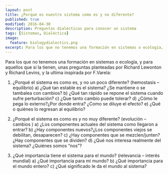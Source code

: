 ```yaml
---
layout: post
title: ¿Porqué es nuestro sistema como es y no diferente?
published: true
modified: 2016-04-30
description: Preguntas dialécticas para conocer un sistema
tags: [Sistemas, Dialéctica]
image:
  feature: biologydialectics.png
excerpt: Para los que no tenemos una formación en sistemas o ecología, y para aquellos que si la tienen, unas preguntas planteadas por Richard Lewonton y Richard Levins, y la ultima inspirada por F.Varela
---
```


Para los que no tenemos una formación en sistemas o ecología, y para aquellos que si la tienen, unas preguntas planteadas por Richard Lewonton y Richard Levins, y la ultima inspirada por F.Varela:


1. ¿Porqué el sistema es como es, y no un poco diferente? (hemostasis – equilibrio)
a) ¿Qué tan estable es el sistema? ¿Se mantiene o se tambalea con cambios?
b) ¿Qué tan rápido se repone el sistema cuando sufre perturbación?
c) ¿Que tanto cambio puede tolerar?
d) ¿Cómo le pega lo externo?¿Por donde entra? ¿Como se diluye el efecto?
e) ¿Qué o quiénes lo regresan al equilibrio?

2. ¿Porqué el sistema es como es y no muy diferente? (evolución – cambios )
a) ¿Los componentes actuales del sistema como llegaron a entrar?
b) ¿Hay componentes nuevos?¿Los componentes viejos se debilitan, desaparecen?
c) ¿Hay componentes que se mezclen/junten? ¿Hay componentes que se dividen?
d) ¿Qué nos interesa realmente del sistema? ¿Quiénes somos “nos”?

3. ¿Qué importancia tiene el sistema para el mundo? (relevancia – interés mundial)
a) ¿Qué importancia para mi mundo?
b) ¿Qué importancia para el mundo entero?
c) ¿Qué significado le da el mundo al sistema?
